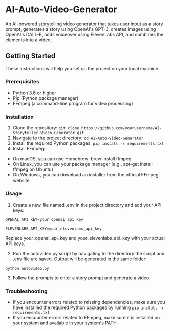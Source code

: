# AI-Auto-Video-Generator
An AI-powered storytelling video generator that takes user input as a story prompt, generates a story using OpenAI's GPT-3, creates images using OpenAI's DALL-E, adds voiceover using ElevenLabs API, and combines the elements into a video.

## Getting Started

These instructions will help you set up the project on your local machine.

### Prerequisites

- Python 3.6 or higher
- Pip (Python package manager)
- FFmpeg (a command-line program for video processing)

### Installation

1. Clone the repository: ```git clone https://github.com/yourusername/AI-Storyteller-Video-Generator.git```
2. Navigate to the project directory: ```cd AI-Auto-Video-Generator```
3. Install the required Python packages: ```pip install -r requirements.txt```
4. Install FFmpeg:
 - On macOS, you can use Homebrew: brew install ffmpeg
 - On Linux, you can use your package manager (e.g., apt-get install ffmpeg on Ubuntu)
 - On Windows, you can download an installer from the official FFmpeg website


### Usage

1. Create a new file named .env in the project directory and add your API keys: 

`OPENAI_API_KEY=your_openai_api_key`

`ELEVENLABS_API_KEY=your_elevenlabs_api_key`

Replace your_openai_api_key and your_elevenlabs_api_key with your actual API keys.

2. Run the autovideo.py script by navigating to the directory the script and .env file are saved. Output will be generated in the same folder: 

`python autovideo.py`

3. Follow the prompts to enter a story prompt and generate a video.

### Troubleshooting
* If you encounter errors related to missing dependencies, make sure you have installed the required Python packages by running `pip install -r requirements.txt`
* If you encounter errors related to FFmpeg, make sure it is installed on your system and available in your system's PATH.


